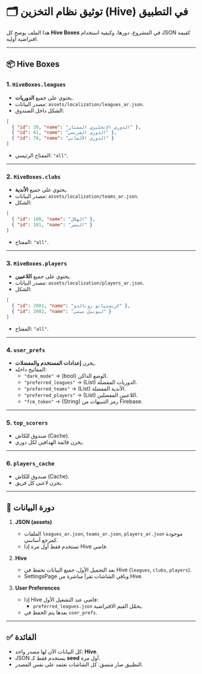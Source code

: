 # 🗂 توثيق نظام التخزين (Hive) في التطبيق

هذا الملف يوضح كل **Hive Boxes** في المشروع، دورها، وكيفية استخدام JSON كقيمة افتراضية أولية.

---

## 📦 Hive Boxes

### 1. `HiveBoxes.leagues`
- يحتوي على جميع **الدوريات**.
- مصدر البيانات: `assets/localization/leagues_ar.json`.
- الشكل داخل الصندوق:

```json
[
  { "id": 39, "name": "الدوري الإنجليزي الممتاز" },
  { "id": 61, "name": "الدوري الفرنسي" },
  { "id": 78, "name": "الدوري الألماني" }
]
```

- المفتاح الرئيسي: `"all"`.

---

### 2. `HiveBoxes.clubs`
- يحتوي على جميع **الأندية**.
- مصدر البيانات: `assets/localization/teams_ar.json`.
- الشكل:

```json
[
  { "id": 100, "name": "الهلال" },
  { "id": 101, "name": "النصر" }
]
```

- المفتاح: `"all"`.

---

### 3. `HiveBoxes.players`
- يحتوي على جميع **اللاعبين**.
- مصدر البيانات: `assets/localization/players_ar.json`.
- الشكل:

```json
[
  { "id": 2001, "name": "كريستيانو رونالدو" },
  { "id": 2002, "name": "ليونيل ميسي" }
]
```

- المفتاح: `"all"`.

---

### 4. `user_prefs`
- يخزن **إعدادات المستخدم والمفضلات**.
- المفاتيح داخله:
  - `"dark_mode"` → (bool) الوضع الداكن.
  - `"preferred_leagues"` → (List<int>) الدوريات المفضلة.
  - `"preferred_teams"` → (List<int>) الأندية المفضلة.
  - `"preferred_players"` → (List<int>) اللاعبين المفضلين.
  - `"fcm_token"` → (String) رمز التنبيهات من Firebase.

---

### 5. `top_scorers`
- صندوق للكاش (Cache).
- يخزن قائمة الهدافين لكل دوري.

---

### 6. `players_cache`
- صندوق للكاش (Cache).
- يخزن لاعبي كل فريق.

---

## 🔄 دورة البيانات

1. **JSON (assets)**
   - الملفات `leagues_ar.json`, `teams_ar.json`, `players_ar.json` موجودة كمرجع أساسي.
   - تستخدم فقط أول مرة إذا Hive فاضي.

2. **Hive**
   - بعد التحميل الأول، جميع البيانات تحفظ في Hive (`leagues`, `clubs`, `players`).
   - SettingsPage وباقي الشاشات تقرأ مباشرة من Hive.

3. **User Preferences**
   - إذا Hive فاضي عند التشغيل الأول:
     - `preferred_leagues.json` يحمّل القيم الافتراضية.
   - بعدها يتم الحفظ في `user_prefs`.

---

## ✅ الفائدة
- كل البيانات الآن لها مصدر واحد: **Hive**.
- JSON يستخدم فقط كـ **seed** أول مرة.
- التطبيق صار متسق: كل الشاشات تعتمد على نفس المصدر.
